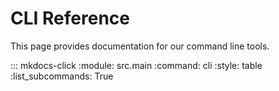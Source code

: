# CLI Reference

This page provides documentation for our command line tools.

::: mkdocs-click
    :module: src.main
    :command: cli
    :style: table
    :list_subcommands: True

